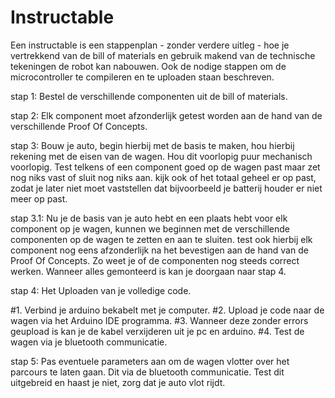 # Instructable

Een instructable is een stappenplan - zonder verdere uitleg - hoe je vertrekkend van de bill of materials en gebruik makend van de technische tekeningen de robot kan nabouwen. Ook de nodige stappen om de microcontroller te compileren en te uploaden staan beschreven.  

stap 1:
Bestel de verschillende componenten uit de bill of materials.

stap 2:
Elk component moet afzonderlijk  getest worden aan de hand van de verschillende Proof Of Concepts. 

stap 3:
Bouw je auto, begin hierbij met de basis te maken, hou hierbij rekening met de eisen van de wagen. Hou dit voorlopig puur mechanisch voorlopig. Test telkens of een component goed op de wagen past maar zet nog niks vast of sluit nog niks aan. kijk ook of het totaal geheel er op past, zodat je later niet moet vaststellen dat bijvoorbeeld je batterij houder er niet meer op past.

stap 3.1:
Nu je de basis van je auto hebt en een plaats hebt voor elk component op je wagen, kunnen we beginnen met de verschillende componenten op de wagen te zetten en aan te sluiten. test ook hierbij elk component nog eens afzonderlijk na het bevestigen aan de hand van de Proof Of Concepts. Zo weet je of de componenten nog steeds correct werken. Wanneer alles gemonteerd is kan je doorgaan naar stap 4.

stap 4:
Het Uploaden van je volledige code.

#1. Verbind je arduino bekabelt met je computer.
#2. Upload je code naar de wagen via het Arduino IDE programma.
#3. Wanneer deze zonder errors geupload is kan je de kabel verxijderen uit je pc en arduino.
#4. Test de wagen via je bluetooth communicatie.

stap 5:
Pas eventuele parameters aan om de wagen vlotter over het parcours te laten gaan. Dit via de bluetooth communicatie. Test dit uitgebreid en haast je niet, zorg dat je auto vlot rijdt.
